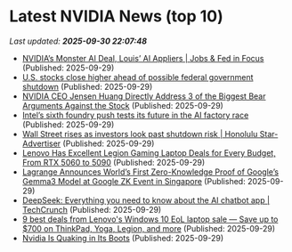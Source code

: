 # Latest NVIDIA News (top 10)
_Last updated: **2025-09-30 22:07:48**_

- [NVIDIA’s Monster AI Deal, Louis’ AI Appliers | Jobs & Fed in Focus](https://biztoc.com/x/3411776759334bc1) (Published: 2025-09-29)
- [U.S. stocks close higher ahead of possible federal government shutdown](https://www.thestar.com.my/news/world/2025/09/30/us-stocks-close-higher-ahead-of-possible-federal-government-shutdown) (Published: 2025-09-29)
- [NVIDIA CEO Jensen Huang Directly Address 3 of the Biggest Bear Arguments Against the Stock](https://biztoc.com/x/bedab8386be33f78) (Published: 2025-09-29)
- [Intel’s sixth foundry push tests its future in the AI factory race](https://siliconangle.com/2025/09/29/ai-factory-foundry-intel-next-era-data-centers-aifactoriesdatacenters/) (Published: 2025-09-29)
- [Wall Street rises as investors look past shutdown risk | Honolulu Star-Advertiser](https://www.staradvertiser.com/2025/09/29/breaking-news/wall-street-rises-as-investors-look-past-shutdown-risk/) (Published: 2025-09-29)
- [Lenovo Has Excellent Legion Gaming Laptop Deals for Every Budget, From RTX 5060 to 5090](https://www.ign.com/articles/lenovo-has-excellent-legion-gaming-laptop-deals-for-every-budget) (Published: 2025-09-29)
- [Lagrange Announces World’s First Zero-Knowledge Proof of Google’s Gemma3 Model at Google ZK Event in Singapore](https://financialpost.com/pmn/business-wire-news-releases-pmn/lagrange-announces-worlds-first-zero-knowledge-proof-of-googles-gemma3-model-at-google-zk-event-in-singapore) (Published: 2025-09-29)
- [DeepSeek: Everything you need to know about the AI chatbot app | TechCrunch](https://techcrunch.com/2025/09/29/deepseek-everything-you-need-to-know-about-the-ai-chatbot-app/) (Published: 2025-09-29)
- [9 best deals from Lenovo's Windows 10 EoL laptop sale — Save up to $700 on ThinkPad, Yoga, Legion, and more](https://www.windowscentral.com/hardware/lenovo/lenovo-laptop-deals-windows-10-eol) (Published: 2025-09-29)
- [Nvidia Is Quaking in Its Boots](https://futurism.com/artificial-intelligence/nvidia-china-chips) (Published: 2025-09-29)

